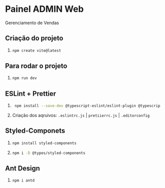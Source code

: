 # Painel ADMIN Web

Gerenciamento de Vendas

## Criação do projeto

1. ```BASH
   npm create vite@latest
   ```

## Para rodar o projeto

1. ```BASH
   npm run dev
   ```

## ESLint + Prettier

1. ```BASH
    npm install --save-dev @typescript-eslint/eslint-plugin @typescript-eslint/parser eslint eslint-config-prettier eslint-plugin-import eslint-plugin-prettier eslint-plugin-react eslint-plugin-simple-import-sort pre-commit prettier

   ```

1. Criação dos aqruivos: `.eslintrc.js` | `pretiierrc.js` | `.editorconfig`

## Styled-Componets

1. ```BASH
   npm install styled-components
   ```

1. ```BASH
   npm i -D @types/styled-components
   ```

## Ant Design

1. ```BASH
   npm i antd
   ```
